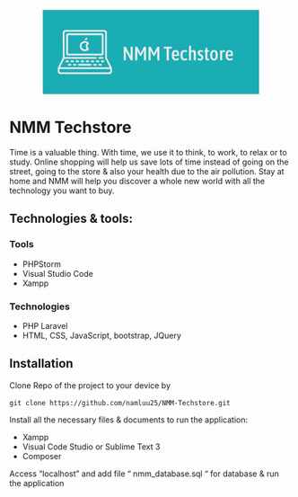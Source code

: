 <p align="center">
  <img height="150px" src="https://raw.githubusercontent.com/namluu25/NMM-Techstore/master/logo.png">
</p>

# NMM Techstore

Time is a valuable thing. With time, we use it to think, to work, to relax or to study. Online shopping will help us save lots of time instead of going on the street, going to the store & also your health due to the air pollution. Stay at home and NMM will help you discover a whole new world with all the technology you want to buy.


## Technologies & tools:

### Tools
- PHPStorm
- Visual Studio Code
- Xampp

### Technologies
- PHP Laravel 
- HTML, CSS, JavaScript, bootstrap, JQuery

## Installation

Clone Repo of the project to your device by 
```
git clone https://github.com/namluu25/NMM-Techstore.git
```

Install all the necessary files & documents to run the application:
- Xampp
- Visual Code Studio or Sublime Text 3
- Composer

Access “localhost” and add file “ nmm_database.sql “ for database & run the application 





